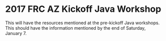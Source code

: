 # 2017 FRC AZ Kickoff Java Workshop

This will have the resources mentioned at the pre-kickoff Java workshops.
This should have the information mentioned by the end of Saturday, January 7.

